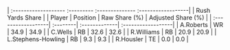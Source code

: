 | :------------------- :--------- :-------------- :------------------|
|                          Rush Yards Share                          |
| Player             | Position | Raw Share (%) | Adjusted Share (%) |
| :------------------| :--------| :-------------| :------------------|
| A.Roberts          | WR       | 34.9          | 34.9               |
| C.Wells            | RB       | 32.6          | 32.6               |
| R.Williams         | RB       | 20.9          | 20.9               |
| L.Stephens-Howling | RB       | 9.3           | 9.3                |
| R.Housler          | TE       | 0.0           | 0.0                |